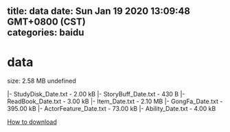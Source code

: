
title: data
date: Sun Jan 19 2020 13:09:48 GMT+0800 (CST)    
categories: baidu
---

# data
size: 2.58 MB
 undefined
 
|- StudyDisk_Date.txt - 2.00 kB
|- StoryBuff_Date.txt - 430 B
|- ReadBook_Date.txt - 3.00 kB
|- Item_Date.txt - 2.10 MB
|- GongFa_Date.txt - 395.00 kB
|- ActorFeature_Date.txt - 73.00 kB
|- Ability_Date.txt - 4.00 kB

[How to download](https://bpcam.bemobtrk.com/go/2ceec3aa-1ca2-46d6-b9ff-aaa5c184517c?jno=296)